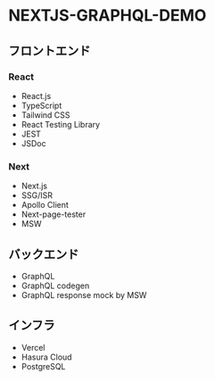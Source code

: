 # NEXTJS-GRAPHQL-DEMO

## フロントエンド

### React

- React.js
- TypeScript
- Tailwind CSS
- React Testing Library
- JEST
- JSDoc

### Next

- Next.js
- SSG/ISR
- Apollo Client
- Next-page-tester
- MSW

## バックエンド

- GraphQL
- GraphQL codegen
- GraphQL response mock by MSW

## インフラ

- Vercel
- Hasura Cloud
- PostgreSQL
